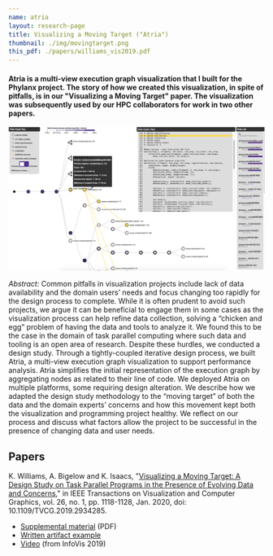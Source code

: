 ```yaml
---
name: atria
layout: research-page
title: Visualizing a Moving Target ("Atria")
thumbnail: ./img/movingtarget.png
this_pdf: ./papers/williams_vis2019.pdf
---
```


#### Atria is a multi-view execution graph visualization that I built for the Phylanx project. The story of how we created this visualization, in spite of pitfalls, is in our "Visualizing a Moving Target" paper. The visualization was subsequently used by our HPC collaborators for work in two other papers. 

![The full Atria visualization, with an expression graph, code view, and list of nodes ranked from slowest to fastest.](/research/img/atria.png)

*Abstract:* Common pitfalls in visualization projects include lack of data availability and the domain users’ needs and focus changing too rapidly for the design process to complete. While it is often prudent to avoid such projects, we argue it can be beneficial to engage them in some cases as the visualization process can help refine data collection, solving a “chicken and egg” problem of having the data and tools to analyze it. We found this to be the case in the domain of task parallel computing where such data and tooling is an open area of research. Despite these hurdles, we conducted a design study. Through a tightly-coupled iterative design process, we built Atria, a multi-view execution graph visualization to support performance analysis. Atria simplifies the initial representation of the execution graph by aggregating nodes as related to their line of code. We deployed Atria on multiple platforms, some requiring design alteration. We describe how we adapted the design study methodology to the “moving target” of both the data and the domain experts’ concerns and how this movement kept both the visualization and programming project healthy. We reflect on our process and discuss what factors allow the project to be successful in the presence of changing data and user needs.



## Papers
K. Williams, A. Bigelow and K. Isaacs, "[Visualizing a Moving Target: A Design Study on Task Parallel Programs in the Presence of Evolving Data and Concerns](/research/papers/williams_vis2019.pdf)," in IEEE Transactions on Visualization and Computer Graphics, vol. 26, no. 1, pp. 1118-1128, Jan. 2020, doi: 10.1109/TVCG.2019.2934285.
* [Supplemental material](/research/papers/atria/supplemental.pdf) (PDF)
* [Written artifact example](/research/papers/atria/written-artifact.txt)
* [Video](https://vimeo.com/370668837) (from InfoVis 2019)


